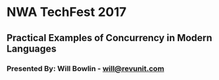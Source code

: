 # NWA TechFest 2017
## Practical Examples of Concurrency in Modern Languages

### Presented By: Will Bowlin - will@revunit.com


